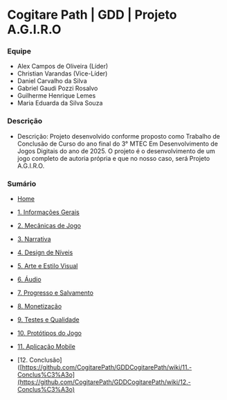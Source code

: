 # Cogitare Path | GDD | Projeto A.G.I.R.O

### Equipe

- Alex Campos de Oliveira (Líder)
- Christian Varandas (Vice-Líder)
- Daniel Carvalho da Silva
- Gabriel Gaudi Pozzi Rosalvo
- Guilherme Henrique Lemes
- Maria Eduarda da Silva Souza

### Descrição
- Descrição: Projeto desenvolvido conforme proposto como Trabalho de Conclusão de Curso do ano final do 3° MTEC Em Desenvolvimento de Jogos Digitais do ano de 2025. O projeto é o desenvolvimento de um jogo completo de autoria própria e que no nosso caso, será Projeto A.G.I.R.O.


### Sumário

-   [Home](https://github.com/CogitarePath/GDDCogitarePath/wiki)<br>

-   [1. Informações Gerais](https://github.com/CogitarePath/GDDCogitarePath/wiki/1.-Informa%C3%A7%C3%B5es-Gerais)</br>

-   [2. Mecânicas de Jogo](https://github.com/CogitarePath/GDDCogitarePath/wiki/2.-Mec%C3%A2nicas-de-Jogo)</br>
   
-   [3. Narrativa](https://github.com/CogitarePath/GDDCogitarePath/wiki/3.-Narrativa)</br>

-   [4. Design de Níveis](https://github.com/CogitarePath/GDDCogitarePath/wiki/4.-Design-de-N%C3%ADveis)</br>    

-   [5. Arte e Estilo Visual](https://github.com/CogitarePath/GDDCogitarePath/wiki/5.-Arte-e-Estilo-VIsual)</br>

-   [6. Áudio](https://github.com/CogitarePath/GDDCogitarePath/wiki/6.-%C3%81udio)</br>

-   [7. Progresso e Salvamento](https://github.com/CogitarePath/GDDCogitarePath/wiki/7.-Progresso-e-Salvamento)</br>

-   [8. Monetização](https://github.com/CogitarePath/GDDCogitarePath/wiki/8.-Monetiza%C3%A7%C3%A3o)</br>

-   [9. Testes e Qualidade](https://github.com/CogitarePath/GDDCogitarePath/wiki/9.-Testes-e-Qualidade)</br>

-   [10. Protótipos do Jogo](https://github.com/CogitarePath/GDDCogitarePath/wiki/10.-Prot%C3%B3tipos-do-Jogo#101-projeto-agiro)<br>

-   [11. Aplicação Mobile](https://github.com/CogitarePath/GDDCogitarePath/wiki/11.-Aplica%C3%A7%C3%A3o-Mobile)</br>

-   [12. Conclusão]([https://github.com/CogitarePath/GDDCogitarePath/wiki/11.-Conclus%C3%A3o](https://github.com/CogitarePath/GDDCogitarePath/wiki/12.-Conclus%C3%A3o)</br>

